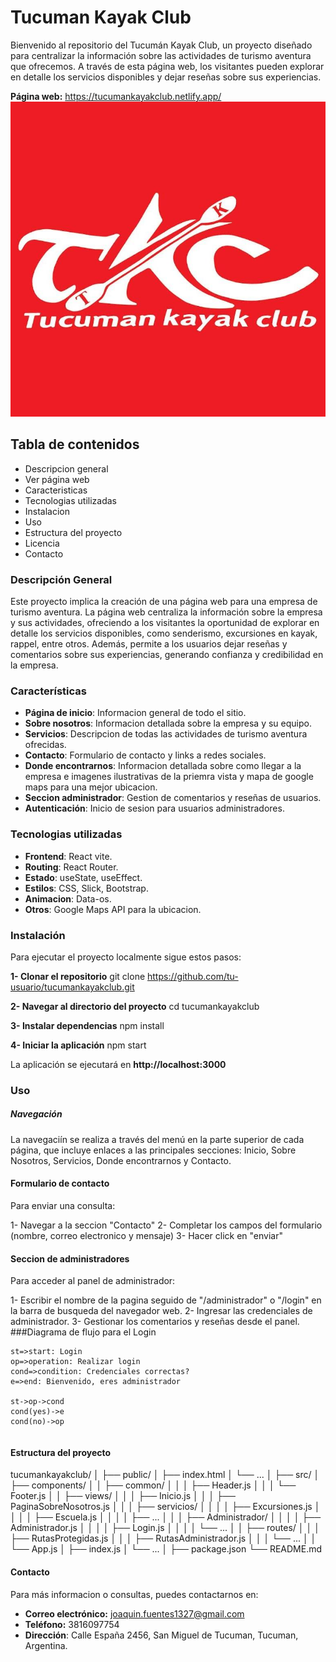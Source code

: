 #  Tucuman Kayak Club

Bienvenido al repositorio del Tucumán Kayak Club, un proyecto diseñado para centralizar la información sobre las actividades de turismo aventura que ofrecemos. A través de esta página web, los visitantes pueden explorar en detalle los servicios disponibles y dejar reseñas sobre sus experiencias.

**Página web:** https://tucumankayakclub.netlify.app/
![Logo de Tucumán Kayak Club](/src/assets/logos/logoRojo.jpg)

## Tabla de contenidos
- Descripcion general
- Ver página web
- Caracteristicas
- Tecnologias utilizadas
- Instalacion
- Uso
- Estructura del proyecto
- Licencia
- Contacto

### Descripción General
Este proyecto implica la creación de una página web para una empresa de turismo aventura. La página web centraliza la información sobre la empresa y sus actividades, ofreciendo a los visitantes la oportunidad de explorar en detalle los servicios disponibles, como senderismo, excursiones en kayak, rappel, entre otros. Además, permite a los usuarios dejar reseñas y comentarios sobre sus experiencias, generando confianza y credibilidad en la empresa.
### Características

- **Página de inicio**: Informacion general de todo el sitio.
- **Sobre nosotros**: Informacion detallada sobre la empresa y su equipo.
- **Servicios**: Descripcion de todas las actividades de turismo aventura ofrecidas.
- **Contacto**: Formulario de contacto y links a redes sociales.
- **Donde encontrarnos**: Informacion detallada sobre como llegar a la empresa e imagenes ilustrativas de la priemra vista y mapa de google maps para una mejor ubicacion.
- **Seccion administrador**: Gestion de comentarios y reseñas de usuarios.
- **Autenticación**: Inicio de sesion para usuarios administradores.

### Tecnologias utilizadas

- **Frontend**: React vite.
- **Routing**: React Router.
- **Estado**: useState, useEffect.
- **Estilos**: CSS, Slick, Bootstrap.
- **Animacion**: Data-os.
- **Otros**: Google Maps API para la ubicacion.

### Instalación
Para ejecutar el proyecto localmente sigue estos pasos:

**1- Clonar el repositorio**
git clone https://github.com/tu-usuario/tucumankayakclub.git

**2- Navegar al directorio del proyecto**
cd tucumankayakclub

**3- Instalar dependencias**
npm install

**4- Iniciar la aplicación**
npm start

La aplicación se ejecutará en **http://localhost:3000**

### Uso

##### Navegación

La navegaciín se realiza a través del menú en la parte superior de cada página, que incluye enlaces a las principales secciones: Inicio, Sobre Nosotros, Servicios, Donde encontrarnos y Contacto.

#### Formulario de contacto

Para enviar una consulta:

1- Navegar a la seccion "Contacto"
2- Completar los campos del formulario (nombre, correo electronico y mensaje)
3- Hacer click en "enviar"

#### Seccion de administradores

Para acceder al panel de administrador:

1- Escribir el nombre de la pagina seguido de "/administrador" o "/login" en la barra de busqueda del navegador web.
2- Ingresar las credenciales de administrador.
3- Gestionar los comentarios y reseñas desde el panel.
###Diagrama de flujo para el Login

```flow
st=>start: Login
op=>operation: Realizar login
cond=>condition: Credenciales correctas?
e=>end: Bienvenido, eres administrador

st->op->cond
cond(yes)->e
cond(no)->op
```
```
```
#### Estructura del proyecto

tucumankayakclub/
│
├── public/
│   ├── index.html
│   └── ...
│
├── src/
│   ├── components/
│   │   ├── common/
│   │   │   ├── Header.js
│   │   │   └── Footer.js
│   │   ├── views/
│   │   │   ├── Inicio.js
│   │   │   ├── PaginaSobreNosotros.js
│   │   │   ├── servicios/
│   │   │   │   ├── Excursiones.js
│   │   │   │   ├── Escuela.js
│   │   │   │   ├── ...
│   │   │   ├── Administrador/
│   │   │   │   ├── Administrador.js
│   │   │   │   ├── Login.js
│   │   │   │   └── ...
│   │   ├── routes/
│   │   │   ├── RutasProtegidas.js
│   │   │   ├── RutasAdministrador.js
│   │   │   └── ...
│   │   └── App.js
│   ├── index.js
│   └── ...
│
├── package.json
└── README.md

#### Contacto

Para más informacion o consultas, puedes contactarnos en:

-  **Correo electrónico:** joaquin.fuentes1327@gmail.com
- **Teléfono:** 3816097754
- **Dirección**: Calle España 2456, San Miguel de Tucuman, Tucuman, Argentina.
